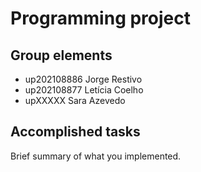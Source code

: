 
# Programming project

## Group elements

- up202108886 Jorge Restivo
- up202108877 Letícia Coelho
- upXXXXX Sara Azevedo


## Accomplished tasks

Brief summary of what you implemented.


